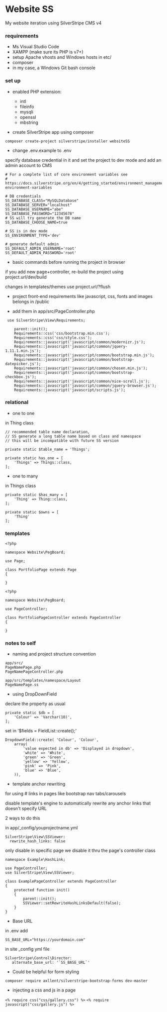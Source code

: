 # Website SS
My website iteration using SilverStripe CMS v4

### requirements
- Ms Visual Studio Code
- XAMPP (make sure its PHP is v7+)
- setup Apache vhosts and Windows hosts in etc/
- composer
- in my case, a Windows Git bash console

### set up
- enabled PHP extension:
    - intl
    - fileinfo
    - mysqli
    - openssl
    - mbstring

- create SilverStripe app using composer

`composer create-project silverstripe/installer websiteSS`

- change .env.example to .env

specify database credential in it and set the project to dev mode and add an admin account to CMS

```
# For a complete list of core environment variables see
# https://docs.silverstripe.org/en/4/getting_started/environment_management/#core-environment-variables

# DB credentials
SS_DATABASE_CLASS="MySQLDatabase"
SS_DATABASE_SERVER="localhost"
SS_DATABASE_USERNAME="abe"
SS_DATABASE_PASSWORD="12345678"
# SS will try generate the DB name
SS_DATABASE_CHOOSE_NAME=true

# SS is in dev mode
SS_ENVIRONMENT_TYPE='dev'

# generate default admin
SS_DEFAULT_ADMIN_USERNAME='root'
SS_DEFAULT_ADMIN_PASSWORD='root'
```

- basic commands before running the project in browser

if you add new page+controller, re-build the project using project.url/dev/build

changes in templates/themes use project.url/?flush

- project front-end requirements like javascript, css, fonts and images belongs in /public

- add them in app/src/PageController.php

` use SilverStripe\View\Requirements;`

```
    parent::init();
    Requirements::css('css/bootstrap.min.css');
    Requirements::css('css/style.css');
    Requirements::javascript('javascript/common/modernizr.js');
    Requirements::javascript('javascript/common/jquery-1.11.1.min.js');
    Requirements::javascript('javascript/common/bootstrap.min.js');
    Requirements::javascript('javascript/common/bootstrap-datepicker.js');
    Requirements::javascript('javascript/common/chosen.min.js');
    Requirements::javascript('javascript/common/bootstrap-checkbox.js');
    Requirements::javascript('javascript/common/nice-scroll.js');
    Requirements::javascript('javascript/common/jquery-browser.js');
    Requirements::javascript('javascript/scripts.js');
```

### relational

- one to one

in Thing class
```
// recommended table name declaration,
// SS generate a long table name based on class and namespace
// this will be incompatible with future SS version

private static $table_name = 'Things';

private static has_one = [
    'Things' => Things::class,
];
```

- one to many

in Things class
```
private static $has_many = [
    'Thing' => Thing::class,
];

private static $owns = [
    'Thing'
];
```

### templates

```
<?php

namespace Website\PegBoard;

use Page;

class PortfolioPage extends Page
{

}
```

```
<?php

namespace Website\PegBoard;

use PageController;

class PortfolioPageController extends PageController
{

}
```

### notes to self

- naming and project structure convention

```
app/src/
PageNamePage.php
PageNamePageController.php

app/src/templates/namespace/Layout
PageNamePage.ss
```

- using DropDownField

declare the property as usual

```
private static $db = [
    'Colour' => 'Varchar(10)',
];
```
set in  '$fields = FieldList::create();'

```
DropdownField::create( 'Colour', 'Colour',
    array(
        'value expected in db' => 'Displayed in dropdown',
        'white' => 'White',
        'green' => 'Green',
        'yellow' => 'Yellow',
        'pink' => 'Pink',
        'blue' => 'Blue',
    )),
```

- template anchor rewriting

for using # links in pages like bootstrap nav tabs/carousels

disable template's engine to automatically rewrite any anchor links that doesn't specify URL

2 ways to do this

in app/_config/youprojectname.yml
```
SilverStripe\View\SSViewer:
  rewrite_hash_links: false
```

only disable in specific page we disable it thru the page's controller class
```
namespace Example\HashLink;

use PageController;
use SilverStripe\View\SSViewer;

class ExamplePageController extends PageController
{
    protected function init()
    {
        parent::init();
        SSViewer::setRewriteHashLinksDefault(false);
    }
}
```

- Base URL

in .env add

`SS_BASE_URL="https://yourdomain.com"`

in site _config yml file

```
SilverStripe\Control\Director:
   alternate_base_url: '`SS_BASE_URL`'
```

- Could be helpful for form styling

`composer require axllent/silverstripe-bootstrap-forms dev-master`

- injecting a css and js in a page

`<% require css("css/gallery.css") %>`
`<% require javascript("css/gallery.js") %>`